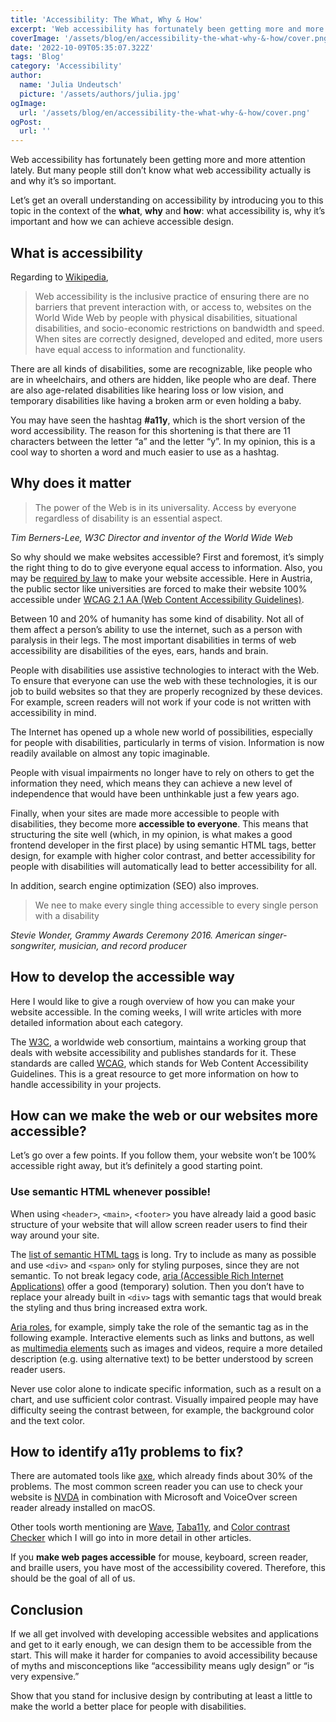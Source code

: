 ```yaml
---
title: 'Accessibility: The What, Why & How'
excerpt: 'Web accessibility has fortunately been getting more and more attention lately. But many people still don’t know what web accessibility actually is and why it’s so important. Let’s get an overall understanding on accessibility by introducing you to this topic ...'
coverImage: '/assets/blog/en/accessibility-the-what-why-&-how/cover.png'
date: '2022-10-09T05:35:07.322Z'
tags: 'Blog'
category: 'Accessibility'
author:
  name: 'Julia Undeutsch'
  picture: '/assets/authors/julia.jpg'
ogImage:
  url: '/assets/blog/en/accessibility-the-what-why-&-how/cover.png'
ogPost:
  url: ''
---
```


Web accessibility has fortunately been getting more and more attention lately. But many people still don’t know what web accessibility actually is and why it’s so important.

Let’s get an overall understanding on accessibility by introducing you to this topic in the context of the **what**, **why** and **how**: what accessibility is, why it’s important and how we can achieve accessible design.

## What is accessibility

Regarding to [Wikipedia](https://en.wikipedia.org/wiki/Accessibility 'Wikipedia Definition Accessibility'),

> Web accessibility is the inclusive practice of ensuring there are no barriers that prevent interaction with, or access to, websites on the World Wide Web by people with physical disabilities, situational disabilities, and socio-economic restrictions on bandwidth and speed. When sites are correctly designed, developed and edited, more users have equal access to information and functionality.

There are all kinds of disabilities, some are recognizable, like people who are in wheelchairs, and others are hidden, like people who are deaf. There are also age-related disabilities like hearing loss or low vision, and temporary disabilities like having a broken arm or even holding a baby.

You may have seen the hashtag **#a11y**, which is the short version of the word accessibility. The reason for this shortening is that there are 11 characters between the letter “a” and the letter “y”. In my opinion, this is a cool way to shorten a word and much easier to use as a hashtag.

## Why does it matter

> The power of the Web is in its universality. Access by everyone regardless of disability is an essential aspect.

_Tim Berners-Lee, W3C Director and inventor of the World Wide Web_

So why should we make websites accessible? First and foremost, it’s simply the right thing to do to give everyone equal access to information. Also, you may be [required by law](https://www.w3.org/WAI/policies/ 'Web Accessibility Laws & Policies') to make your website accessible. Here in Austria, the public sector like universities are forced to make their website 100% accessible under [WCAG 2.1 AA (Web Content Accessibility Guidelines)](https://www.w3.org/WAI/standards-guidelines/wcag/).

Between 10 and 20% of humanity has some kind of disability. Not all of them affect a person’s ability to use the internet, such as a person with paralysis in their legs. The most important disabilities in terms of web accessibility are disabilities of the eyes, ears, hands and brain.

People with disabilities use assistive technologies to interact with the Web. To ensure that everyone can use the web with these technologies, it is our job to build websites so that they are properly recognized by these devices. For example, screen readers will not work if your code is not written with accessibility in mind.

The Internet has opened up a whole new world of possibilities, especially for people with disabilities, particularly in terms of vision. Information is now readily available on almost any topic imaginable.

People with visual impairments no longer have to rely on others to get the information they need, which means they can achieve a new level of independence that would have been unthinkable just a few years ago.

Finally, when your sites are made more accessible to people with disabilities, they become more **accessible to everyone**. This means that structuring the site well (which, in my opinion, is what makes a good frontend developer in the first place) by using semantic HTML tags, better design, for example with higher color contrast, and better accessibility for people with disabilities will automatically lead to better accessibility for all.

In addition, search engine optimization (SEO) also improves.

> We nee to make every single thing accessible to every single person with a disability

_Stevie Wonder, Grammy Awards Ceremony 2016. American singer-songwriter, musician, and record producer_

## How to develop the accessible way

Here I would like to give a rough overview of how you can make your website accessible. In the coming weeks, I will write articles with more detailed information about each category.

The [W3C](https://www.w3.org/WAI/), a worldwide web consortium, maintains a working group that deals with website accessibility and publishes standards for it. These standards are called [WCAG](https://www.w3.org/WAI/standards-guidelines/wcag/), which stands for Web Content Accessibility Guidelines. This is a great resource to get more information on how to handle accessibility in your projects.

## How can we make the web or our websites more accessible?

Let’s go over a few points. If you follow them, your website won’t be 100% accessible right away, but it’s definitely a good starting point.

### Use semantic HTML whenever possible!

When using `<header>`, `<main>`, `<footer>` you have already laid a good basic structure of your website that will allow screen reader users to find their way around your site.

The [list of semantic HTML tags](https://developer.mozilla.org/en-US/docs/Glossary/Semantics) is long. Try to include as many as possible and use `<div>` and `<span>` only for styling purposes, since they are not semantic.
To not break legacy code, [aria (Accessible Rich Internet Applications)](https://developer.mozilla.org/en-US/docs/Web/Accessibility/ARIA) offer a good (temporary) solution. Then you don’t have to replace your already built in `<div>` tags with semantic tags that would break the styling and thus bring increased extra work.

[Aria roles](https://developer.mozilla.org/en-US/docs/Web/Accessibility/ARIA/Roles), for example, simply take the role of the semantic tag as in the following example. Interactive elements such as links and buttons, as well as [multimedia elements](https://developer.mozilla.org/en-US/docs/Web/Media/Formats) such as images and videos, require a more detailed description (e.g. using alternative text) to be better understood by screen reader users.

Never use color alone to indicate specific information, such as a result on a chart, and use sufficient color contrast. Visually impaired people may have difficulty seeing the contrast between, for example, the background color and the text color.

## How to identify a11y problems to fix?

There are automated tools like [axe](https://www.deque.com/axe/), which already finds about 30% of the problems. The most common screen reader you can use to check your website is [NVDA](https://www.nvaccess.org/download/) in combination with Microsoft and VoiceOver screen reader already installed on macOS.

Other tools worth mentioning are [Wave](https://wave.webaim.org/), [Taba11y](https://chrome.google.com/webstore/detail/taba11y/aocppmckdocdjkphmofnklcjhdidgmga), and [Color contrast Checker](https://webaim.org/resources/contrastchecker/) which I will go into in more detail in other articles.

If you **make web pages accessible** for mouse, keyboard, screen reader, and braille users, you have most of the accessibility covered. Therefore, this should be the goal of all of us.

## Conclusion

If we all get involved with developing accessible websites and applications and get to it early enough, we can design them to be accessible from the start. This will make it harder for companies to avoid accessibility because of myths and misconceptions like “accessibility means ugly design” or “is very expensive.”

Show that you stand for inclusive design by contributing at least a little to make the world a better place for people with disabilities.
